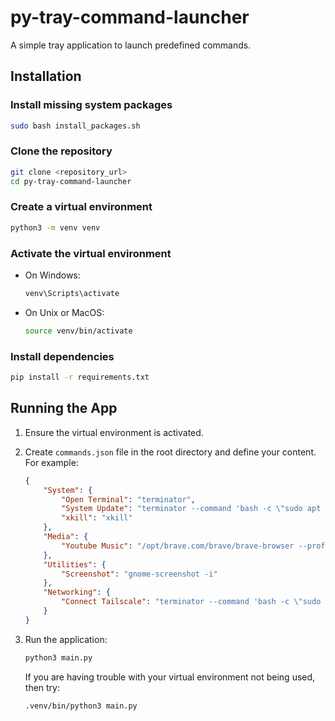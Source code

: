 # py-tray-command-launcher

A simple tray application to launch predefined commands.

## Installation

### Install missing system packages

```sh
sudo bash install_packages.sh
```

### Clone the repository

```sh
git clone <repository_url>
cd py-tray-command-launcher
```

### Create a virtual environment

```sh
python3 -m venv venv
```

### Activate the virtual environment

- On Windows:

    ```sh
    venv\Scripts\activate
    ```

- On Unix or MacOS:

    ```sh
    source venv/bin/activate
    ```

### Install dependencies

```sh
pip install -r requirements.txt
```

## Running the App

1. Ensure the virtual environment is activated.

2. Create `commands.json` file in the root directory and define your content. For example:

    ```json
    {
        "System": {
            "Open Terminal": "terminator",
            "System Update": "terminator --command 'bash -c \"sudo apt update; sudo apt upgrade -y; exec bash\"'",
            "xkill": "xkill"
        },
        "Media": {
            "Youtube Music": "/opt/brave.com/brave/brave-browser --profile-directory=Default --app-id=123"
        },
        "Utilities": {
            "Screenshot": "gnome-screenshot -i"
        },
        "Networking": {
            "Connect Tailscale": "terminator --command 'bash -c \"sudo tailscale up; exec bash\"'"
        }
    }
    ```

3. Run the application:

    ```sh
    python3 main.py
    ```

    If you are having trouble with your virtual environment not being used, then try:

    ```sh
    .venv/bin/python3 main.py
    ```

